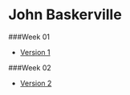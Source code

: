 John Baskerville
================

###Week 01 

- [Version 1](https://Hannah02.github.io/john-baskerville/version1.html)

###Week 02
- [Version 2](https://Hannah02.github.io/john-baskerville/version2.html)